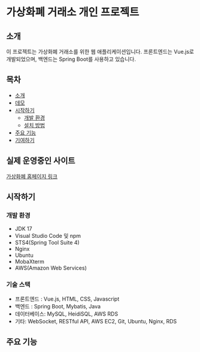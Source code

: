 # 가상화폐 거래소 개인 프로젝트

## 소개
이 프로젝트는 가상화폐 거래소를 위한 웹 애플리케이션입니다. 프론트엔드는 Vue.js로 개발되었으며, 백엔드는 Spring Boot를 사용하고 있습니다.

## 목차
- [소개](#소개)
- [데모](#데모)
- [시작하기](#시작하기)
  - [개발 환경](#개발-환경)
  - [설치 방법](#설치-방법)
- [주요 기능](#주요-기능)
- [기여하기](#기여하기)

## 실제 운영중인 사이트
[가상화폐 홈페이지 링크](http://3.34.231.185/)

## 시작하기

### 개발 환경
- JDK 17 
- Visual Studio Code 및 npm
- STS4(Spring Tool Suite 4)
- Nginx
- Ubuntu
- MobaXterm
- AWS(Amazon Web Services)

### 기술 스택

- 프론트엔드 : Vue.js, HTML, CSS, Javascript
- 백엔드 : Spring Boot, Mybatis, Java
- 데이터베이스: MySQL, HeidiSQL, AWS RDS
- 기타: WebSocket, RESTful API, AWS EC2, Git, Ubuntu, Nginx, RDS


## 주요 기능



